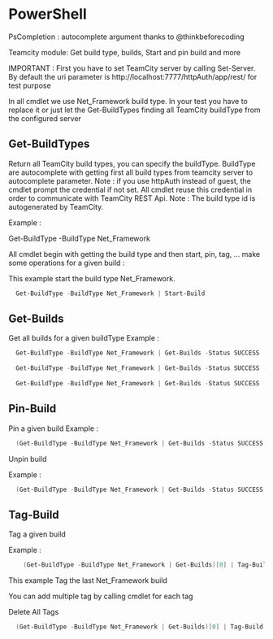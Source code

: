 # PowerShell

PsCompletion : autocomplete argument thanks to @thinkbeforecoding

Teamcity module: Get build type, builds, Start and pin build and more

IMPORTANT :
First you have to set TeamCity server by calling Set-Server. By default the uri parameter is http://localhost:7777/httpAuth/app/rest/ for test purpose

In all cmdlet we use Net_Framework build type. In your test you have to replace it or just let the Get-BuildTypes finding all TeamCity buildType from the configured server

## Get-BuildTypes 
Return all TeamCity build types, you can specify the buildType. BuildType are autocomplete with getting first all build types from teamcity server to autocomplete parameter.
Note : if you use httpAuth instead of guest, the cmdlet prompt the credential if not set. All cmdlet reuse this credential in order to communicate with TeamCity REST Api.
Note : The build type id is autogenerated by TeamCity.

Example : 
  
  Get-BuildType -BuildType Net_Framework

All cmdlet begin with getting the build type and then start, pin, tag, ... make some operations for a given build : 

This example start the build type Net_Framework.
```powershell
  Get-BuildType -BuildType Net_Framework | Start-Build
```
## Get-Builds
Get all builds for a given buildType
Example : 
```powershell
  Get-BuildType -BuildType Net_Framework | Get-Builds -Status SUCCESS
  
  Get-BuildType -BuildType Net_Framework | Get-Builds -Status SUCCESS -Tags @('Prod')
  
  Get-BuildType -BuildType Net_Framework | Get-Builds -Status SUCCESS -Pinned
```
## Pin-Build
Pin a given build
Example : 
  
```powershell
  (Get-BuildType -BuildType Net_Framework | Get-Builds -Status SUCCESS -Tags @('Prod'))[0] | Pin-Build
```

Unpin build

Example : 
  
```powershell
  (Get-BuildType -BuildType Net_Framework | Get-Builds -Status SUCCESS -Tags @('Prod'))[0] | Pin-Build -Delete
```

## Tag-Build

Tag a given build

  Example : 
    
```powershell
    (Get-BuildType -BuildType Net_Framework | Get-Builds)[0] | Tag-Build -Tag 'Prod'
```
  
  This example Tag the last Net_Framework build
  
  You can add multiple tag by calling cmdlet for each tag

Delete All Tags
  
```powershell
  (Get-BuildType -BuildType Net_Framework | Get-Builds)[0] | Tag-Build -Delete
```

